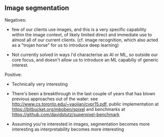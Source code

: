 ## Image segmentation

Negatives:

 - few of our clients use images, and this is a very specific capability within
   the image context, of likely limited direct and immediate use to almost all
   of our current clients. (cf. image recognition, which also acted as a
   "trojan horse" for us to introduce deep learning)

 - Not currently solved in ways I'd characterise as AI or ML, so outside our
   core focus, and doesn't allow us to introduce an ML capabiliy of generic
   interest.

Positive:

 - Technically very interesting

 - There's been a breakthrough in the last couple of years that has blown
   previous approaches out of the water: see
   http://www.cs.toronto.edu/~yaojian/cvpr15.pdf, public implementation at
   https://bitbucket.org/mboben/spixel and benchmarks at
   https://github.com/davidstutz/superpixel-benchmark

 - Assuming you're interested in images, segmentation becomes more interesting
   as interpretability becomes more interesting
